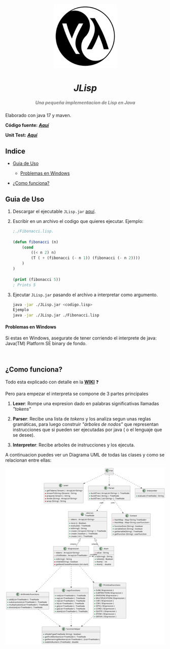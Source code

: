 <h1 align="center">
    <img src="./media/lispLogo.png" width="200px">
    <h1 align="center" style="font-style:italic;">JLisp</h1>
    <h5 align="center">
    <i style="color:grey;"> Una pequeña implementacion de Lisp en Java</i>
    </h5>

</h1>

Elaborado con java 17 y maven.

**Código fuente:**  [***Aquí***](https://github.com/DiegoLinares11/LISP-Project/tree/master/src/main/java/org/project)  

**Unit Test:** [***Aquí***](https://github.com/DiegoLinares11/LISP-Project/tree/master/src/test/java/org/project)  

## Indice

- [Guia de Uso](#guia-de-uso)
  
  - [Problemas en Windows](#problemas-en-windows)

- [¿Como funciona?](#como-funciona)

## Guia de Uso

1. Descargar el ejecutable `JLisp.jar` [aquí](https://github.com/DiegoLinares11/LISP-Project/releases).

2. Escribir en un archivo el codigo que quieres ejecutar. Ejemplo:
   
   ```lisp
   ;./Fibonacci.lisp.
   
   (defun fibonacci (n)
       (cond
           ((< n 2) n)
           (T ( + (fibonacci (- n 1)) (fibonacci (- n 2))))
       )
   )
   
   (print (fibonacci 5))
   ; Prints 5
   ```

3. Ejecutar `JLisp.jar` pasando el archivo a interpretar como argumento.
   
   ```bash
   java -jar ./JLisp.jar <codigo.lisp>
   Ejemplo
   java -jar ./JLisp.jar ./Fibonacci.lisp
   ```

#### Problemas en Windows

Si estas en Windows, asegurate de tener corriendo el interprete de java:  Java(TM) Platform SE binary de fondo.

<img title="" src="./media/jarr.gif" alt="" width="673" data-align="center">

## ¿Como funciona?

Todo esta explicado con detalle en la  [**WIKI**](https://github.com/DiegoLinares11/LISP-Project/wiki) :question:

Pero para empezar el interpreta se compone de 3 partes principales

1. **Lexer**: Rompe una expresion dado en palabras significativas llamadas *"tokens"*

2. **Parser**: Recibe una lista de *tokens* y los analiza segun unas reglas gramáticas, para luego construir *"árboles de nodos"* que representan instrucciones que si pueden ser ejecutadas por java ( o el lenguaje que se desee).

3. **Interpreter**: Recibe arboles de instrucciones y los ejecuta.

A continuacion puedes ver un Diagrama UML de todas las clases y como se relacionan entre ellas:

![](./classesUML.png)

